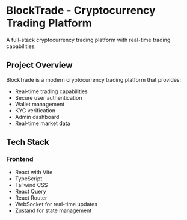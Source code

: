 # BlockTrade - Cryptocurrency Trading Platform

A full-stack cryptocurrency trading platform with real-time trading capabilities.

## Project Overview

BlockTrade is a modern cryptocurrency trading platform that provides:
- Real-time trading capabilities
- Secure user authentication
- Wallet management
- KYC verification
- Admin dashboard
- Real-time market data

## Tech Stack

### Frontend
- React with Vite
- TypeScript
- Tailwind CSS
- React Query
- React Router
- WebSocket for real-time updates
- Zustand for state management

### 